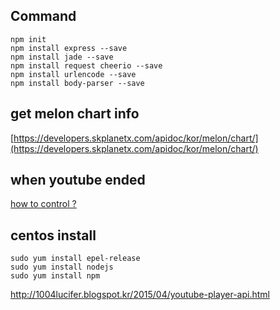 ## Command
```linux
npm init
npm install express --save
npm install jade --save
npm install request cheerio --save
npm install urlencode --save
npm install body-parser --save
```

## get melon chart info
[https://developers.skplanetx.com/apidoc/kor/melon/chart/](https://developers.skplanetx.com/apidoc/kor/melon/chart/)

## when youtube ended
[how to control ?](http://stackoverflow.com/questions/24964232/how-to-fire-function-on-embedded-youtube-iframes-end)

## centos install
```linux
sudo yum install epel-release
sudo yum install nodejs
sudo yum install npm
```

http://1004lucifer.blogspot.kr/2015/04/youtube-player-api.html